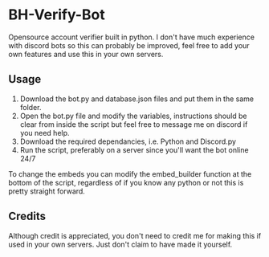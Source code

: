 # BH-Verify-Bot
Opensource account verifier built in python.
I don't have much experience with discord bots so this can probably be improved, feel free to add your own features and use this in your own servers.

## Usage

1) Download the bot.py and database.json files and put them in the same folder.
2) Open the bot.py file and modify the variables, instructions should be clear from inside the script but feel free to message me on discord if you need help.
3) Download the required dependancies, i.e. Python and Discord.py
4) Run the script, preferably on a server since you'll want the bot online 24/7

To change the embeds you can modify the embed_builder function at the bottom of the script, regardless of if you know any python or not this is pretty straight forward.

## Credits

Although credit is appreciated, you don't need to credit me for making this if used in your own servers. Just don't claim to have made it yourself.
